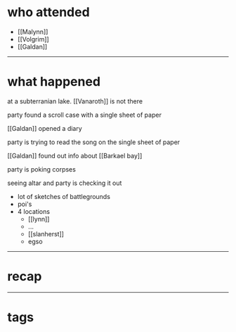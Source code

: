 # who attended

- [[Malynn]]
- [[Volgrim]]
- [[Galdan]]

---
# what happened

at a subterranian lake. [[Vanaroth]] is not there

party found a scroll case with a single sheet of paper

[[Galdan]] opened a diary

party is trying to read the song on the single sheet of paper

[[Galdan]] found out info about [[Barkael bay]] 

party is poking corpses

seeing altar and party is checking it out
- lot of sketches of battlegrounds
- poi's
- 4 locations
	- [[lynn]]
	- ...
	- [[slanherst]]
	- egso

---
# recap



---
# tags

